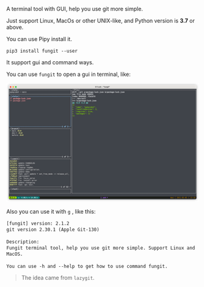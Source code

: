 A terminal tool with GUI, help you use git more simple.

Just support Linux, MacOs or other UNIX-like, and Python version is **3.7** or above.

You can use Pipy install it.

```shell
pip3 install fungit --user
```

It support gui and command ways.

You can use `fungit` to open a gui in terminal, like:

![](./screenshot-1.png)

Also you can use it with `g` , like this:

```
[fungit] version: 2.1.2
git version 2.30.1 (Apple Git-130)

Description:
Fungit terminal tool, help you use git more simple. Support Linux and MacOS.

You can use -h and --help to get how to use command fungit.
```

>The idea came from `lazygit`.
